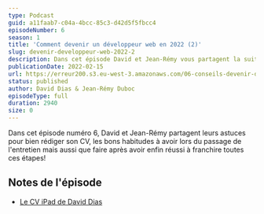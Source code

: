 ```yaml
---
type: Podcast
guid: a11faab7-c04a-4bcc-85c3-d42d5f5fbcc4
episodeNumber: 6
season: 1
title: 'Comment devenir un développeur web en 2022 (2)'
slug: devenir-developpeur-web-2022-2
description: Dans cet épisode David et Jean-Rémy vous partagent la suite de leurs astuces pour rédiger un CV, trouver un travail dans développement web et le garder en 2022!
publicationDate: 2022-02-15
url: https://erreur200.s3.eu-west-3.amazonaws.com/06-conseils-devenir-developpeur-web-2022-2.mp3
status: published
author: David Dias & Jean-Rémy Duboc
episodeType: full
duration: 2940
size: 0
---
```


Dans cet épisode numéro 6, David et Jean-Rémy partagent leurs astuces pour bien rédiger son CV, les bons habitudes à avoir lors du passage de l'entretien mais aussi que faire après avoir enfin réussi à franchire toutes ces étapes!

## Notes de l'épisode

- [Le CV iPad de David Dias](https://www.helloworkplace.fr/cv-au-design-d-ipad-de-david-dias/)
